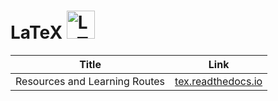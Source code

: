 # LaTeX <img src="../../image/LaTeX_logo.svg" alt="LaTeX logo" height="45pt" width="!" />

|Title|Link|
|-----|----|
|Resources and Learning Routes|[tex.readthedocs.io](https://tex.readthedocs.io/zh_CN/latest/)|
